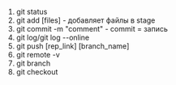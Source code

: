 1. git status
2. git add [files] - добавляет файлы в stage
3. git commit -m "comment" - commit = запись
4. git log/git log --online
5. git push [rep_link] [branch_name]
6. git remote -v
7. git branch
8. git checkout